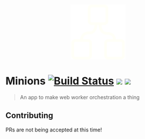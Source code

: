 <p align="center"><img src="src/assets/images/logo.svg" width="150"/></p>

# Minions [![Build Status](https://travis-ci.com/Kovee98/minions.svg?branch=develop)](https://travis-ci.com/Kovee98/minions) <img src="https://badgen.net/docker/pulls/kovee98/minions"/> <img src="https://badgen.net/docker/size/kovee98/minions/latest"/>
> An app to make web worker orchestration a thing

## Contributing
PRs are not being accepted at this time!
